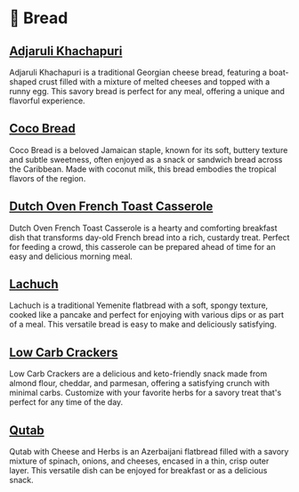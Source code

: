 # &#127838; Bread
## [Adjaruli Khachapuri](adjaruli-khachapuri.adoc)
Adjaruli Khachapuri is a traditional Georgian cheese bread, featuring a boat-shaped crust filled with a mixture of melted cheeses and topped with a runny egg. This savory bread is perfect for any meal, offering a unique and flavorful experience.
## [Coco Bread](coco-bread.adoc)
Coco Bread is a beloved Jamaican staple, known for its soft, buttery texture and subtle sweetness, often enjoyed as a snack or sandwich bread across the Caribbean. Made with coconut milk, this bread embodies the tropical flavors of the region.
## [Dutch Oven French Toast Casserole](french-toast-casserole.adoc)
Dutch Oven French Toast Casserole is a hearty and comforting breakfast dish that transforms day-old French bread into a rich, custardy treat. Perfect for feeding a crowd, this casserole can be prepared ahead of time for an easy and delicious morning meal.
## [Lachuch](lachuch.adoc)
Lachuch is a traditional Yemenite flatbread with a soft, spongy texture, cooked like a pancake and perfect for enjoying with various dips or as part of a meal. This versatile bread is easy to make and deliciously satisfying.
## [Low Carb Crackers](low-carb-crackers.adoc)
Low Carb Crackers are a delicious and keto-friendly snack made from almond flour, cheddar, and parmesan, offering a satisfying crunch with minimal carbs. Customize with your favorite herbs for a savory treat that's perfect for any time of the day.
## [Qutab](qutab.adoc)
Qutab with Cheese and Herbs is an Azerbaijani flatbread filled with a savory mixture of spinach, onions, and cheeses, encased in a thin, crisp outer layer. This versatile dish can be enjoyed for breakfast or as a delicious snack.
